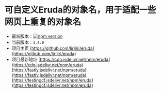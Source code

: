 
# 可自定义Eruda的对象名，用于适配一些网页上重复的对象名

- 最新版本：[![npm version](https://img.shields.io/npm/v/eruda/latest.svg)](https://www.npmjs.com/package/eruda)
- 当前版本：`3.4.0`
- 项目主页
[https://github.com/liriliri/eruda](https://github.com/liriliri/eruda)
- 项目最新地址
[https://cdn.jsdelivr.net/npm/eruda](https://cdn.jsdelivr.net/npm/eruda)
[https://fastly.jsdelivr.net/npm/eruda](https://fastly.jsdelivr.net/npm/eruda)
[https://testingcf.jsdelivr.net/npm/eruda](https://testingcf.jsdelivr.net/npm/eruda)
